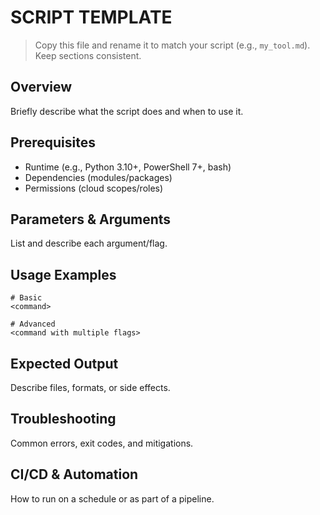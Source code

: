 # SCRIPT TEMPLATE

> Copy this file and rename it to match your script (e.g., `my_tool.md`). Keep sections consistent.

## Overview
Briefly describe what the script does and when to use it.

## Prerequisites
- Runtime (e.g., Python 3.10+, PowerShell 7+, bash)
- Dependencies (modules/packages)
- Permissions (cloud scopes/roles)

## Parameters & Arguments
List and describe each argument/flag.

## Usage Examples
```
# Basic
<command>

# Advanced
<command with multiple flags>
```

## Expected Output
Describe files, formats, or side effects.

## Troubleshooting
Common errors, exit codes, and mitigations.

## CI/CD & Automation
How to run on a schedule or as part of a pipeline.
